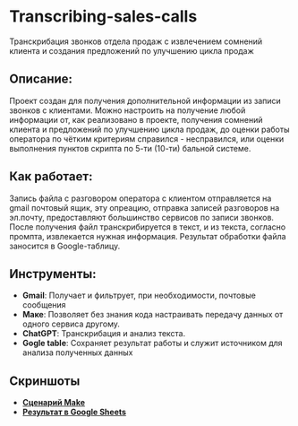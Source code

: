 # Transcribing-sales-calls
Транскрибация звонков отдела продаж с извлечением сомнений клиента и создания предложений по улучшению цикла продаж

## Описание:
Проект создан для получения дополнительной информации из записи звонков с клиентами. Можно настроить на получение любой информации от, как реализовано в проекте, получения сомнений клиента и предложений по улучшению цикла продаж, до оценки работы оператора по чётким критериям справился - несправился, или оценки выполнения пунктов скрипта по 5-ти (10-ти) бальной системе. 

## Как работает:
Запись файла с разговором оператора с клиентом отправляется на gmail почтовый ящик, эту опреацию, отправка записей разговоров на эл.почту, предоставляют большинство сервисов по записи звонков. После получения файл транскрибируется в текст, и из текста, согласно промпта, извлекается нужная информация. Результат обработки файла заносится в Google-таблицу.


## Инструменты:
- **Gmail**: Получает и фильтрует, при необходимости, почтовые сообщения
- **Маке**: Позволяет без знания кода настраивать передачу данных от одного сервиса другому.
- **ChatGPT**: Транскрибация и анализ текста.
- **Gogle table**: Сохраняет результат работы и служит источником для анализа полученных данных

## Скриншоты
- [**Сценарий Make**](https://github.com/VladimirMenshikov/Transcribing-sales-calls/blob/main/img/Сценарий%20Make.jpg)
- [**Результат в Google Sheets**](https://github.com/VladimirMenshikov/Transcribing-sales-calls/blob/main/img/Результат%20в%20Google%20Sheets.jpg)
